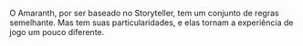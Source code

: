 <!-- TITLE: Regras -->
<!-- SUBTITLE: Regras gerais do sistema -->

O Amaranth, por ser baseado no Storyteller, tem um conjunto de regras semelhante. Mas tem suas particularidades, e elas tornam a experiência de jogo um pouco diferente.